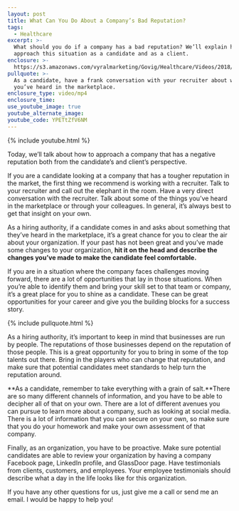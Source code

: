 ```yaml
---
layout: post
title: What Can You Do About a Company’s Bad Reputation?
tags:
  - Healthcare
excerpt: >-
  What should you do if a company has a bad reputation? We’ll explain how to
  approach this situation as a candidate and as a client.
enclosure: >-
  https://s3.amazonaws.com/vyralmarketing/Govig/Healthcare/Videos/2018/Approaching+A+Company+With+A+Bad+Reputation.mp4
pullquote: >-
  As a candidate, have a frank conversation with your recruiter about what
  you’ve heard in the marketplace.
enclosure_type: video/mp4
enclosure_time:
use_youtube_image: true
youtube_alternate_image:
youtube_code: YPETtZfV6NM
---
```


{% include youtube.html %}

Today, we’ll talk about how to approach a company that has a negative reputation both from the candidate’s and client’s perspective.

If you are a candidate looking at a company that has a tougher reputation in the market, the first thing we recommend is working with a recruiter. Talk to your recruiter and call out the elephant in the room. Have a very direct conversation with the recruiter. Talk about some of the things you’ve heard in the marketplace or through your colleagues. In general, it’s always best to get that insight on your own.

As a hiring authority, if a candidate comes in and asks about something that they’ve heard in the marketplace, it’s a great chance for you to clear the air about your organization. If your past has not been great and you’ve made some changes to your organization, **hit it on the head and describe the changes you’ve made to make the candidate feel comfortable.**

If you are in a situation where the company faces challenges moving forward, there are a lot of opportunities that lay in those situations. When you’re able to identify them and bring your skill set to that team or company, it’s a great place for you to shine as a candidate. These can be great opportunities for your career and give you the building blocks for a success story.

{% include pullquote.html %}

As a hiring authority, it’s important to keep in mind that businesses are run by people. The reputations of those businesses depend on the reputation of those people. This is a great opportunity for you to bring in some of the top talents out there. Bring in the players who can change that reputation, and make sure that potential candidates meet standards to help turn the reputation around.

**As a candidate, remember to take everything with a grain of salt.**There are so many different channels of information, and you have to be able to decipher all of that on your own. There are a lot of different avenues you can pursue to learn more about a company, such as looking at social media. There is a lot of information that you can secure on your own, so make sure that you do your homework and make your own assessment of that company.

Finally, as an organization, you have to be proactive. Make sure potential candidates are able to review your organization by having a company Facebook page, LinkedIn profile, and GlassDoor page. Have testimonials from clients, customers, and employees. Your employee testimonials should describe what a day in the life looks like for this organization.

If you have any other questions for us, just give me a call or send me an email. I would be happy to help you!